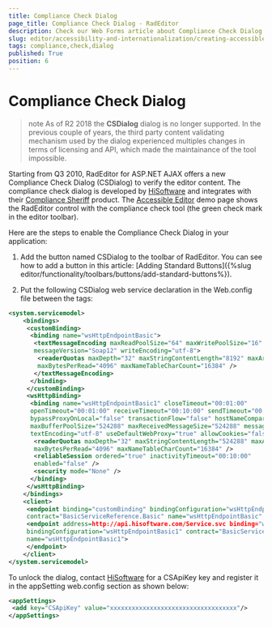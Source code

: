 ```yaml
---
title: Compliance Check Dialog
page_title: Compliance Check Dialog - RadEditor
description: Check our Web Forms article about Compliance Check Dialog.
slug: editor/accessibility-and-internationalization/creating-accessible-content/compliance-check-dialog
tags: compliance,check,dialog
published: True
position: 6
---
```


# Compliance Check Dialog

>note As of R2 2018 the **CSDialog** dialog is no longer supported. In the previous couple of years, the third party content validating mechanism used by the dialog experienced multiples changes in terms of licensing and API, which made the maintainance of the tool impossible.

Starting from Q3 2010, RadEditor for ASP.NET AJAX offers a new Compliance Check Dialog (CSDialog) to verify the editor content. The compliance check dialog is developed by [HiSoftware](https://www.appgate.com/) and integrates with their [Compliance Sheriff](https://www.cryptzone.com/products/compliance-sheriff) product. The [Accessible Editor](https://demos.telerik.com/aspnet-ajax/editor/examples/accessibleeditor/defaultcs.aspx) demo page shows the RadEditor control with the compliance check tool (the green check mark in the editor toolbar).

Here are the steps to enable the Compliance Check Dialog in your application:

1. Add the button named CSDialog to the toolbar of RadEditor. You can see how to add a button in this article: [Adding Standard Buttons]({%slug editor/functionality/toolbars/buttons/add-standard-buttons%}).

1. Put the following CSDialog web service declaration in the Web.config file between the <configuration> tags:

````XML
<system.servicemodel>
	<bindings>
	 <customBinding>
	  <binding name="wsHttpEndpointBasic">
	   <textMessageEncoding maxReadPoolSize="64" maxWritePoolSize="16"
	   messageVersion="Soap12" writeEncoding="utf-8">
		<readerQuotas maxDepth="32" maxStringContentLength="8192" maxArrayLength="16384"
		maxBytesPerRead="4096" maxNameTableCharCount="16384" />
	   </textMessageEncoding>
	  </binding>
	 </customBinding>
	 <wsHttpBinding>
	  <binding name="wsHttpEndpointBasic1" closeTimeout="00:01:00"
	  openTimeout="00:01:00" receiveTimeout="00:10:00" sendTimeout="00:01:00"
	  bypassProxyOnLocal="false" transactionFlow="false" hostNameComparisonMode="StrongWildcard"
	  maxBufferPoolSize="524288" maxReceivedMessageSize="524288" messageEncoding="Text"
	  textEncoding="utf-8" useDefaultWebProxy="true" allowCookies="false">
	   <readerQuotas maxDepth="32" maxStringContentLength="524288" maxArrayLength="16384"
	   maxBytesPerRead="4096" maxNameTableCharCount="16384" />
	   <reliableSession ordered="true" inactivityTimeout="00:10:00"
	   enabled="false" />
	   <security mode="None" />
	  </binding>
	 </wsHttpBinding>
	</bindings>
	<client>
	 <endpoint binding="customBinding" bindingConfiguration="wsHttpEndpointBasic"
	 contract="BasicServiceReference.Basic" name="wsHttpEndpointBasic" />
	 <endpoint address=http://api.hisoftware.com/Service.svc binding="wsHttpBinding"
	 bindingConfiguration="wsHttpEndpointBasic1" contract="BasicServiceReference.Basic"
	 name="wsHttpEndpointBasic1">
	 </endpoint>
	</client>
</system.servicemodel>
````

To unlock the dialog, contact [HiSoftware](http://www.hisoftware.com/) for a CSApiKey key and register it in the appSetting web.config section as shown below:

````XML
<appSettings>
 <add key="CSApiKey" value="xxxxxxxxxxxxxxxxxxxxxxxxxxxxxxxxxxx"/>
</appSettings> 
````


